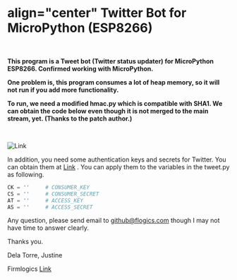 <h1> align="center" Twitter Bot for MicroPython (ESP8266)</h1>
 
 <br /> 

<strong>This program is a Tweet bot (Twitter status updater) for MicroPython ESP8266.
Confirmed working with MicroPython.</strong>

<strong>One problem is, this program consumes a lot of heap memory, so it will not run
if you add more functionality.</strong>

<strong>To run, we need a modified hmac.py which is compatible with SHA1.  We can
obtain the code below even though it is not merged to the main stream, yet.
(Thanks to the patch author.)</strong>

<br />

![Link](https://github.com/micropython/micropython-lib/pull/82/files)

In addition, you need some authentication keys and secrets for Twitter.
You can obtain
them at [Link](https://dev.twitter.com/oauth/overview/application-owner-access-tokens) .
You can apply them to the variables in the tweet.py as following.

```python
CK = ''     # CONSUMER_KEY
CS = ''     # CONSUMER_SECRET
AT = ''     # ACCESS_KEY
AS = ''     # ACCESS_SECRET
```

Any question, please send email to github@flogics.com though I may not have time to answer clearly.

Thanks you.

Dela Torre, Justine 

Firmlogics [Link](http://flogics.com)
